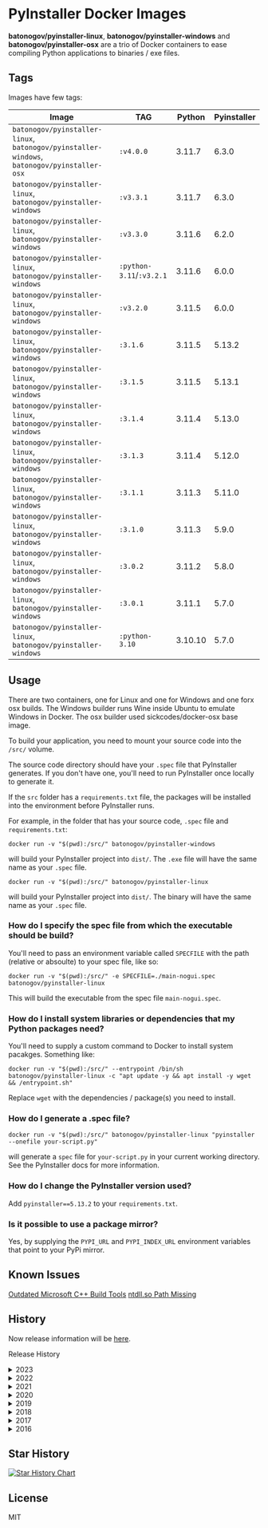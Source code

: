 # PyInstaller Docker Images

**batonogov/pyinstaller-linux**, **batonogov/pyinstaller-windows** and **batonogov/pyinstaller-osx**
are a trio of Docker containers to ease compiling Python applications to binaries / exe files.

## Tags

Images have few tags:

| Image                                                                                       | TAG                      | Python  | Pyinstaller |
| ------------------------------------------------------------------------------------------- | ------------------------ | ------- | ----------- |
| `batonogov/pyinstaller-linux`, `batonogov/pyinstaller-windows`, `batonogov/pyinstaller-osx` | `:v4.0.0`                | 3.11.7  | 6.3.0       |
| `batonogov/pyinstaller-linux`, `batonogov/pyinstaller-windows`                              | `:v3.3.1`                | 3.11.7  | 6.3.0       |
| `batonogov/pyinstaller-linux`, `batonogov/pyinstaller-windows`                              | `:v3.3.0`                | 3.11.6  | 6.2.0       |
| `batonogov/pyinstaller-linux`, `batonogov/pyinstaller-windows`                              | `:python-3.11`/`:v3.2.1` | 3.11.6  | 6.0.0       |
| `batonogov/pyinstaller-linux`, `batonogov/pyinstaller-windows`                              | `:v3.2.0`                | 3.11.5  | 6.0.0       |
| `batonogov/pyinstaller-linux`, `batonogov/pyinstaller-windows`                              | `:3.1.6`                 | 3.11.5  | 5.13.2      |
| `batonogov/pyinstaller-linux`, `batonogov/pyinstaller-windows`                              | `:3.1.5`                 | 3.11.5  | 5.13.1      |
| `batonogov/pyinstaller-linux`, `batonogov/pyinstaller-windows`                              | `:3.1.4`                 | 3.11.4  | 5.13.0      |
| `batonogov/pyinstaller-linux`, `batonogov/pyinstaller-windows`                              | `:3.1.3`                 | 3.11.4  | 5.12.0      |
| `batonogov/pyinstaller-linux`, `batonogov/pyinstaller-windows`                              | `:3.1.1`                 | 3.11.3  | 5.11.0      |
| `batonogov/pyinstaller-linux`, `batonogov/pyinstaller-windows`                              | `:3.1.0`                 | 3.11.3  | 5.9.0       |
| `batonogov/pyinstaller-linux`, `batonogov/pyinstaller-windows`                              | `:3.0.2`                 | 3.11.2  | 5.8.0       |
| `batonogov/pyinstaller-linux`, `batonogov/pyinstaller-windows`                              | `:3.0.1`                 | 3.11.1  | 5.7.0       |
| `batonogov/pyinstaller-linux`, `batonogov/pyinstaller-windows`                              | `:python-3.10`           | 3.10.10 | 5.7.0       |

## Usage

There are two containers, one for Linux and one for Windows and one forx osx builds.
The Windows builder runs Wine inside Ubuntu to emulate Windows in Docker.
The osx builder used sickcodes/docker-osx base image.

To build your application, you need to mount your source code into the `/src/` volume.

The source code directory should have your `.spec` file that PyInstaller generates. If you don't have one, you'll need to run PyInstaller once locally to generate it.

If the `src` folder has a `requirements.txt` file, the packages will be installed into the environment before PyInstaller runs.

For example, in the folder that has your source code, `.spec` file and `requirements.txt`:

```console
docker run -v "$(pwd):/src/" batonogov/pyinstaller-windows
```

will build your PyInstaller project into `dist/`. The `.exe` file will have the same name as your `.spec` file.

```console
docker run -v "$(pwd):/src/" batonogov/pyinstaller-linux
```

will build your PyInstaller project into `dist/`. The binary will have the same name as your `.spec` file.
### How do I specify the spec file from which the executable should be build?

You'll need to pass an environment variable called `SPECFILE` with the path (relative or absoulte) to your spec file, like so:

```console
docker run -v "$(pwd):/src/" -e SPECFILE=./main-nogui.spec batonogov/pyinstaller-linux
```

This will build the executable from the spec file `main-nogui.spec`.

### How do I install system libraries or dependencies that my Python packages need?

You'll need to supply a custom command to Docker to install system pacakges. Something like:

```console
docker run -v "$(pwd):/src/" --entrypoint /bin/sh batonogov/pyinstaller-linux -c "apt update -y && apt install -y wget && /entrypoint.sh"
```

Replace `wget` with the dependencies / package(s) you need to install.

### How do I generate a .spec file?

`docker run -v "$(pwd):/src/" batonogov/pyinstaller-linux "pyinstaller --onefile your-script.py"`

will generate a `spec` file for `your-script.py` in your current working directory. See the PyInstaller docs for more information.

### How do I change the PyInstaller version used?

Add `pyinstaller==5.13.2` to your `requirements.txt`.

### Is it possible to use a package mirror?

Yes, by supplying the `PYPI_URL` and `PYPI_INDEX_URL` environment variables that point to your PyPi mirror.

## Known Issues

[Outdated Microsoft C++ Build Tools](https://github.com/batonogov/docker-pyinstaller/issues/11)
[ntdll.so Path Missing](https://github.com/batonogov/docker-pyinstaller/issues/23)

## History

Now release information will be [here](https://github.com/batonogov/docker-pyinstaller/releases).

Release History

<details>
  <summary>2023</summary>

### [3.1.0] - 08.04.2023

- Linux container now uses Python base image
- Updated Pyintaller 5.8.0 -> 5.9.0
- Updated Python 3.11.2 -> 3.11.3

#### [3.0.2] - 13.02.2023

- Updated Python 3.11.1 -> 3.11.2
- Updated Ubuntu 20.04 -> 22.04 for windows
- Updated Pyintaller 5.7.0 -> 5.8.0

#### [3.0.1] - 24.01.2023

- New GitHub CI
- Added arm64 architecture in linux images

#### [3.0.0] - 01.01.2023

- Semver now
- Updated Pyintaller 5.5.0 -> 5.7.0
- Updated Python 3.10.8 -> 3.11.1

</details>

<details>
  <summary>2022</summary>

#### [2.9] - 2022-10-21

- Python is compiled from sources
- Updated GitHub Actions (testing the image before push)
- Removed OpenSSL
- Updated Python 3.10.6 -> 3.10.8
- Updated Pyintaller 5.3.0 -> 5.5.0
- Optimized Dockerfiles

#### [2.8] - 2022-08-11

- Updated OpenSSL 1.1.1p -> 1.1.1q
- Updated Pyinstaler 5.2.0 -> 5.3.0
- Updated Python 3.10.5 -> 3.10.6

#### [2.7] - 2022-07-10

- Updated Python 3.10.4 -> 3.10.5
- Updated OpenSSL 1.1.1o -> 1.1.1p
- Updated Pyinstaler 5.1.0 -> 5.2.0

#### [2.6] - 2022-05-18

- Updated Pyinstaler 4.10 -> 5.1.0
- Updated OpenSSL 1.1.1n -> 1.1.1o

#### [2.5] - 2022-04-15

- Updated Ubuntu 20.04 -> 22.04 for amd64
- Updated Python 3.10.1 -> 3.10.4
- Updated Pyinstaler 4.7.0 -> 4.10
- Updated OpenSSL 1.1.1m -> 1.1.1n

</details>

<details>
  <summary>2021</summary>

#### [2.4] - 2021-12-23

- Updated Python 3.10.0 -> 3.10.1
- Updated OpenSSL 1.1.1l -> 1.1.1m

#### [2.3] - 2021-11-14

- Updated Python 3.9.7 -> 3.10.0
- Updated Pyinstaler 4.5.1 -> 4.7.0

#### [2.2] - 2021-10-16

- Updated Ubuntu 12.04 -> 20.04 for amd64
- Updated openssl 1.0.2u -> 1.1.1l for amd64
- Deleted Python 2 Dockerfiles
- Deleted 32 bit Dockerfiles

#### [2.1] - 2021-09-24

- Updated Ubuntu 16.04 -> 20.04 for win64 and win32
- Updated PyInstaller 4.2 -> 4.5.1
- Updated Python 3.9.5 -> 3.9.7

#### [2.0] - 2021-03-11

- Drop support for Python 2.7
- Updated Python 3 to version 3.9
- Updated PyInstaller to version 4.2

</details>

<details>
  <summary>2020</summary>

#### [1.9] - 2020-01-14

- Added a 32bit package, thank you @danielguardicore
- Updated PyInstaller to version 3.6

</details>

<details>
  <summary>2019</summary>

#### [1.8] - 2019-01-15

- Build using an older version of glibc to improve compatibility, thank you @itouch5000
- Updated PyInstaller to version 3.4

</details>

<details>
  <summary>2018</summary>

#### [1.7] - 2018-10-02

Bumped Python version to 3.6 on Linux, thank you @itouch5000

</details>

<details>
  <summary>2017</summary>

#### [1.6] - 2017-11-06

Added Python 3.6 on Windows, thanks to @jameshilliard

#### [1.5] - 2017-09-29

Changed the default PyInstaller version to 3.3

#### [1.4] - 2017-01-26

Fixed bug with concatenated commands in entrypoint arguments, thanks to @alph4

#### [1.3] - 2017-01-23

Upgraded PyInstaller to version 3.2.1.
Thanks to @bmustiata for contributing:

- Custom PyPi URLs
- No longer need to supply a requirements.txt file if your project doesn't need it
- PyInstaller can be called directly, for e.g to generate a spec file

</details>

<details>
  <summary>2016</summary>

#### [1.2] - 2016-12-13

Added Python 3.5 on Windows, thanks (again) to @bmustiata

#### [1.1] - 2016-12-13

Added Python 3.4 on Windows, thanks to @bmustiata

#### [1.0] - 2016-08-26

First release, works.

</details>

## Star History

[![Star History Chart](https://api.star-history.com/svg?repos=batonogov/docker-pyinstaller&type=Date)](https://star-history.com/#batonogov/docker-pyinstaller&Date)

## License

MIT
